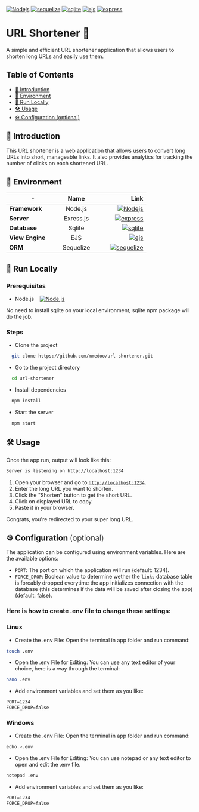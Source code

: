 [![Nodejs](https://img.shields.io/badge/Node.js-22.4.0-white?logo=nodedotjs&labelColor=white&color=green&link=https%3A%2F%2Fnodejs.org%2Fen)](https://nodejs.org/en)
[![sequelize](https://img.shields.io/badge/Sequelize-6.37.3-white?logo=sequelize&labelColor=white&color=blue&link=https%3A%2F%2Fsequelize.org%2F)](https://sequelize.org/)
[![sqlite](https://img.shields.io/badge/SQLite-white?logo=sqlite&labelColor=black&color=white&link=https%3A%2F%2Fwww.sqlite.org%2F)](https://www.sqlite.org/)
[![ejs](https://img.shields.io/badge/EJS-3.1.10-white?logo=ejs&labelColor=white&color=a91e50&link=https%3A%2F%2Fejs.co%2F)](https://ejs.co/)
[![express](https://img.shields.io/badge/Express.js-4.19.2-white?logo=express&labelColor=black&color=eee&link=https%3A%2F%2Fexpressjs.com%2F)](https://expressjs.com)

# URL Shortener 🔗

A simple and efficient URL shortener application that allows users to shorten long URLs and easily use them.



## Table of Contents

- [🌟 Introduction](#-introduction)
- [🌳 Environment](#-environment)
- [🚀 Run Locally](#-run-locally)
- [🛠️ Usage](#-usage)
- [⚙️ Configuration (optional)](#conf)




## 🌟 Introduction

This URL shortener is a web application that allows users to convert long URLs into short, manageable links. It also provides analytics for tracking the number of clicks on each shortened URL.



## 🌳 Environment

<!-- - **Framework**: Node.js &nbsp;&nbsp; [![Nodejs](https://img.shields.io/badge/Node.js-22.4.0-white?logo=nodedotjs&labelColor=white&color=green&link=https%3A%2F%2Fnodejs.org%2Fen)](https://nodejs.org/en) -->
<!-- - **Server**: Express.js &nbsp;&nbsp;[![express](https://img.shields.io/badge/Express.js-4.19.2-white?logo=express&labelColor=black&color=eee&link=https%3A%2F%2Fexpressjs.com%2F)](https://expressjs.com) -->
<!-- - **Database**: Sqlite3 -->
<!-- - **View Engine**: [EJS](https://www.npmjs.com/package/ejs). -->
<!-- - **ORM**: [Sequelize.js](https://www.npmjs.com/package/sequelize) -->


|-|Name|Link|
|-|:---------:|----:|
|**Framework** &nbsp;&nbsp;&nbsp;&nbsp;&nbsp;&nbsp;|   Node.js   | &nbsp;&nbsp;&nbsp;&nbsp;&nbsp;&nbsp;&nbsp;&nbsp; [![Nodejs](https://img.shields.io/badge/Node.js-22.4.0-white?logo=nodedotjs&labelColor=white&color=green&link=https%3A%2F%2Fnodejs.org%2Fen)](https://nodejs.org/en)  |
|**Server** &nbsp;&nbsp;&nbsp;&nbsp;&nbsp;&nbsp;|   Exress.js   | &nbsp;&nbsp;&nbsp;&nbsp;&nbsp;&nbsp;&nbsp;&nbsp; [![express](https://img.shields.io/badge/Express.js-4.19.2-white?logo=express&labelColor=black&color=eee&link=https%3A%2F%2Fexpressjs.com%2F)](https://expressjs.com)  |
|**Database** &nbsp;&nbsp;&nbsp;&nbsp;&nbsp;&nbsp;|   Sqlite   | &nbsp;&nbsp;&nbsp;&nbsp;&nbsp;&nbsp;&nbsp;&nbsp; [![sqlite](https://img.shields.io/badge/SQLite-white?logo=sqlite&labelColor=black&color=white&link=https%3A%2F%2Fwww.sqlite.org%2F)](https://www.sqlite.org/)  |
|**View Engine** &nbsp;&nbsp;&nbsp;&nbsp;&nbsp;&nbsp;|   EJS   | &nbsp;&nbsp;&nbsp;&nbsp;&nbsp;&nbsp;&nbsp;&nbsp; [![ejs](https://img.shields.io/badge/EJS-3.1.10-white?logo=ejs&labelColor=white&color=a91e50&link=https%3A%2F%2Fejs.co%2F)](https://ejs.co/)  |
|**ORM** &nbsp;&nbsp;&nbsp;&nbsp;&nbsp;&nbsp;|   Sequelize   | &nbsp;&nbsp;&nbsp;&nbsp;&nbsp;&nbsp;&nbsp;&nbsp; [![sequelize](https://img.shields.io/badge/Sequelize-6.37.3-white?logo=sequelize&labelColor=white&color=blue&link=https%3A%2F%2Fsequelize.org%2F)](https://sequelize.org/)  |



## 🚀 Run Locally

### Prerequisites

- Node.js &nbsp;&nbsp;&nbsp;[![Node.js](https://img.shields.io/badge/Node.js-white?logo=nodedotjs&labelColor=white&color=green&link=https%3A%2F%2Fnodejs.org%2Fen)](https://nodejs.org/)

No need to install sqlite on your local environment, sqlite npm package will do the job.

### Steps 

- Clone the project
```bash
  git clone https://github.com/mmedoo/url-shortener.git
```

- Go to the project directory
```bash
  cd url-shortener
```

- Install dependencies
```bash
  npm install
```

- Start the server

```bash
  npm start
```
## 🛠️ Usage

Once the app run, output will look like this:

```bash
Server is listening on http://localhost:1234
```

1. Open your browser and go to [`http://localhost:1234`](http://localhost:1234).
2. Enter the long URL you want to shorten.
3. Click the "Shorten" button to get the short URL.
4. Click on displayed URL to copy.
5. Paste it in your browser.

Congrats, you're redirected to your super long URL.

<h2 id="conf">
  ⚙️ Configuration
  <span style="font-weight:300">(optional)</span>
</h2>


The application can be configured using environment variables. Here are the available options:

- `PORT`: The port on which the application will run (default: 1234).
- `FORCE_DROP`: Boolean value to determine wether the `links` database table is forcably dropped everytime the app initializes connection with the database (this determines if the data will be saved after closing the app) (default: false).

### Here is how to create .env file to change these settings:

### Linux

- Create the .env File:
Open the terminal in app folder and run command:
```bash
touch .env
```
- Open the .env File for Editing:
You can use any text editor of your choice, here is a way through the terminal:
```bash
nano .env
```
- Add environment variables and set them as you like:
```md
PORT=1234
FORCE_DROP=false
```

### Windows

- Create the .env File:
Open the terminal in app folder and run command:
```bash
echo.>.env
```
- Open the .env File for Editing:
You can use notepad or any text editor to open and edit the .env file.
```bash
notepad .env
```
- Add environment variables and set them as you like:
```md
PORT=1234
FORCE_DROP=false
```

